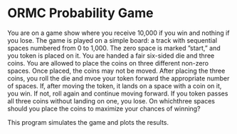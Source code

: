 # ORMC Probability Game

You are on a game show where you receive 10,000 if you win and nothing if you lose. The game is played on a simple board: a track with sequential spaces numbered from 0 to 1,000. The zero space is marked ”start,” and you token is placed on it. You are handed a fair six-sided die and three coins. You are allowed to place the coins on three different non-zero spaces. Once placed, the coins may not be moved. After placing the three coins, you roll the die and mvoe your token forward the appropriate number of spaces. If, after moving the token, it lands on a space with a coin on it, you win. If not, roll again and continue moving forward. If you token passes all three coins without landing on one, you lose. On whichthree spaces should you place the coins to maximize your chances of winning?

This program simulates the game and plots the results.
